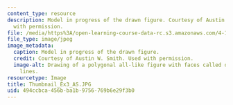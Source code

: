 ```yaml
---
content_type: resource
description: Model in progress of the drawn figure. Courtesy of Austin W. Smith. Used
  with permission.
file: /media/https%3A/open-learning-course-data-rc.s3.amazonaws.com/4-105-geometric-disciplines-and-architecture-skills-reciprocal-methodologies-fall-2012/494ccbca456bba1b9756769b6e29f3b0_Thumbnail_Ex3_AS.JPG
file_type: image/jpeg
image_metadata:
  caption: Model in progress of the drawn figure.
  credit: Courtesy of Austin W. Smith. Used with permission.
  image-alt: Drawing of a polygonal all-like figure with faces called out by projection
    lines.
resourcetype: Image
title: Thumbnail_Ex3_AS.JPG
uid: 494ccbca-456b-ba1b-9756-769b6e29f3b0
---
```

